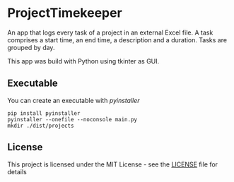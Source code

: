 # ProjectTimekeeper

An app that logs every task of a project in an external Excel file. A task comprises a start time, an end time, a description and a duration. Tasks are grouped by day.

This app was build with Python using tkinter as GUI.

## Executable

You can create an executable with _pyinstaller_

```
pip install pyinstaller
pyinstaller --onefile --noconsole main.py
mkdir ./dist/projects
```

## License

This project is licensed under the MIT License - see the [LICENSE](LICENSE) file for details